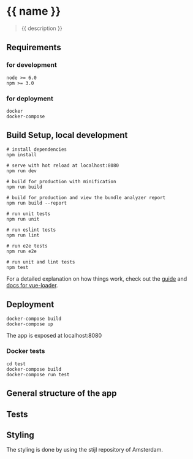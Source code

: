 # {{ name }}

> {{ description }}

## Requirements

### for development

    node >= 6.0
    npm >= 3.0
    
### for deployment

    docker
    docker-compose

## Build Setup, local development

    # install dependencies
    npm install

    # serve with hot reload at localhost:8080
    npm run dev

    # build for production with minification
    npm run build

    # build for production and view the bundle analyzer report
    npm run build --report

    # run unit tests
    npm run unit

    # run eslint tests
    npm run lint

    # run e2e tests
    npm run e2e

    # run unit and lint tests
    npm test

For a detailed explanation on how things work, check out the [guide](http://vuejs-templates.github.io/webpack/) and [docs for vue-loader](http://vuejs.github.io/vue-loader).

## Deployment

    docker-compose build
    docker-compose up

The app is exposed at localhost:8080

### Docker tests

    cd test
    docker-compose build
    docker-compose run test

## General structure of the app

## Tests

## Styling

The styling is done by using the stijl repository of Amsterdam.
